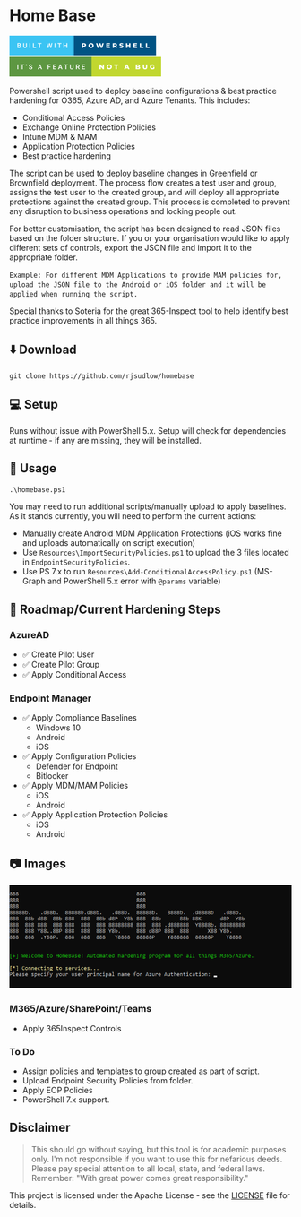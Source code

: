 # Home Base
![Screenshot](./misc/built-with-powershell.png)
![feature-not-a-bug](./misc/it's-a-feature-not-a-bug.png)

Powershell script used to deploy baseline configurations & best practice hardening for O365, Azure AD, and Azure Tenants. This includes:
* Conditional Access Policies
* Exchange Online Protection Policies
* Intune MDM & MAM
* Application Protection Policies
* Best practice hardening

The script can be used to deploy baseline changes in Greenfield or Brownfield deployment. The process flow creates a test user and group, assigns the test user to the created group, and will deploy all appropriate protections against the created group. This process is completed to prevent any disruption to business operations and locking people out.

For better customisation, the script has been designed to read JSON files based on the folder structure. If you or your organisation would like to apply different sets of controls, export the JSON file and import it to the appropriate folder.

`Example: For different MDM Applications to provide MAM policies for, upload the JSON file to the Android or iOS folder and it will be applied when running the script.`

Special thanks to Soteria for the great 365-Inspect tool to help identify best practice improvements in all things 365.


## :arrow_down: Download
```
git clone https://github.com/rjsudlow/homebase
```


## :computer: Setup
Runs without issue with PowerShell 5.x. Setup will check for dependencies at runtime - if any are missing, they will be installed.


## :rocket: Usage
```
.\homebase.ps1
```
You may need to run additional scripts/manually upload to apply baselines. As it stands currently, you will need to perform the current actions:
* Manually create Android MDM Application Protections (iOS works fine and uploads automatically on script execution)
* Use `Resources\ImportSecurityPolicies.ps1` to upload the 3 files located in `EndpointSecurityPolicies`.
* Use PS 7.x to run `Resources\Add-ConditionalAccessPolicy.ps1` (MS-Graph and PowerShell 5.x error with `@params` variable)


## :compass: Roadmap/Current Hardening Steps

### AzureAD
* :white_check_mark: Create Pilot User
* :white_check_mark: Create Pilot Group
* :white_check_mark: Apply Conditional Access

### Endpoint Manager
* :white_check_mark: Apply Compliance Baselines
  * Windows 10
  * Android
  * iOS
* :white_check_mark: Apply Configuration Policies
  * Defender for Endpoint
  * Bitlocker
* :white_check_mark: Apply MDM/MAM Policies
  * iOS
  * Android
* :white_check_mark: Apply Application Protection Policies
  * iOS
  * Android

## :camera: Images
![Screenshot](./misc/homebase-screenshot.png)

### M365/Azure/SharePoint/Teams
* Apply 365Inspect Controls


### To Do
* Assign policies and templates to group created as part of script.
* Upload Endpoint Security Policies from folder.
* Apply EOP Policies
* PowerShell 7.x support.


## Disclaimer
>This should go without saying, but this tool is for academic purposes only. I'm not responsible if you want to use this
for nefarious deeds. Please pay special attention to all local, state, and federal laws. Remember:
"With great power comes great responsibility."

This project is licensed under the Apache License - see the [LICENSE](LICENSE) file for details.
